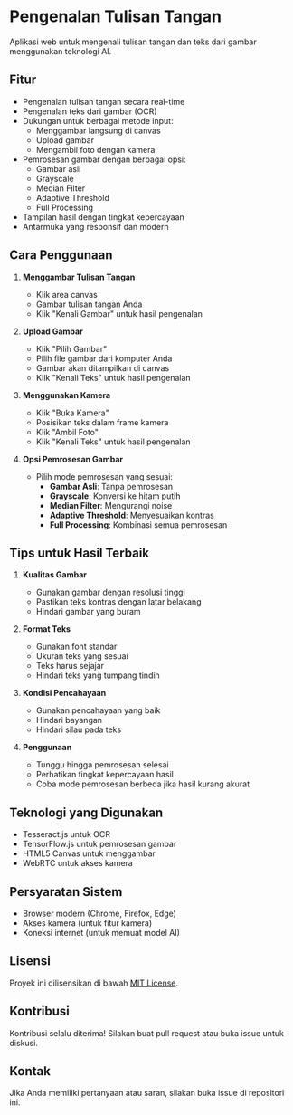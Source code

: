 # Pengenalan Tulisan Tangan

Aplikasi web untuk mengenali tulisan tangan dan teks dari gambar menggunakan teknologi AI.

## Fitur

- Pengenalan tulisan tangan secara real-time
- Pengenalan teks dari gambar (OCR)
- Dukungan untuk berbagai metode input:
  - Menggambar langsung di canvas
  - Upload gambar
  - Mengambil foto dengan kamera
- Pemrosesan gambar dengan berbagai opsi:
  - Gambar asli
  - Grayscale
  - Median Filter
  - Adaptive Threshold
  - Full Processing
- Tampilan hasil dengan tingkat kepercayaan
- Antarmuka yang responsif dan modern

## Cara Penggunaan

1. **Menggambar Tulisan Tangan**
   - Klik area canvas
   - Gambar tulisan tangan Anda
   - Klik "Kenali Gambar" untuk hasil pengenalan

2. **Upload Gambar**
   - Klik "Pilih Gambar"
   - Pilih file gambar dari komputer Anda
   - Gambar akan ditampilkan di canvas
   - Klik "Kenali Teks" untuk hasil pengenalan

3. **Menggunakan Kamera**
   - Klik "Buka Kamera"
   - Posisikan teks dalam frame kamera
   - Klik "Ambil Foto"
   - Klik "Kenali Teks" untuk hasil pengenalan

4. **Opsi Pemrosesan Gambar**
   - Pilih mode pemrosesan yang sesuai:
     - **Gambar Asli**: Tanpa pemrosesan
     - **Grayscale**: Konversi ke hitam putih
     - **Median Filter**: Mengurangi noise
     - **Adaptive Threshold**: Menyesuaikan kontras
     - **Full Processing**: Kombinasi semua pemrosesan

## Tips untuk Hasil Terbaik

1. **Kualitas Gambar**
   - Gunakan gambar dengan resolusi tinggi
   - Pastikan teks kontras dengan latar belakang
   - Hindari gambar yang buram

2. **Format Teks**
   - Gunakan font standar
   - Ukuran teks yang sesuai
   - Teks harus sejajar
   - Hindari teks yang tumpang tindih

3. **Kondisi Pencahayaan**
   - Gunakan pencahayaan yang baik
   - Hindari bayangan
   - Hindari silau pada teks

4. **Penggunaan**
   - Tunggu hingga pemrosesan selesai
   - Perhatikan tingkat kepercayaan hasil
   - Coba mode pemrosesan berbeda jika hasil kurang akurat

## Teknologi yang Digunakan

- Tesseract.js untuk OCR
- TensorFlow.js untuk pemrosesan gambar
- HTML5 Canvas untuk menggambar
- WebRTC untuk akses kamera

## Persyaratan Sistem

- Browser modern (Chrome, Firefox, Edge)
- Akses kamera (untuk fitur kamera)
- Koneksi internet (untuk memuat model AI)

## Lisensi

Proyek ini dilisensikan di bawah [MIT License](LICENSE).

## Kontribusi

Kontribusi selalu diterima! Silakan buat pull request atau buka issue untuk diskusi.

## Kontak

Jika Anda memiliki pertanyaan atau saran, silakan buka issue di repositori ini.
